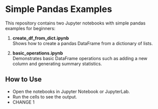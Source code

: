 # Simple Pandas Examples

This repository contains two Jupyter notebooks with simple pandas examples for beginners:

1. **create_df_from_dict.ipynb**  
   Shows how to create a pandas DataFrame from a dictionary of lists.

2. **basic_operations.ipynb**  
   Demonstrates basic DataFrame operations such as adding a new column and generating summary statistics.

## How to Use
- Open the notebooks in Jupyter Notebook or JupyterLab.
- Run the cells to see the output.
- CHANGE 1
